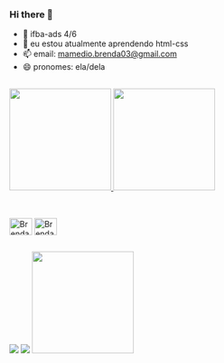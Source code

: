 ### Hi there 👋

- 🔭 ifba-ads 4/6
- 🌱 eu estou atualmente aprendendo html-css
- 📫 email: mamedio.brenda03@gmail.com
- 😄 pronomes: ela/dela

##

<a href="https://github.com/brendamamedio">
  <img height="180cm" src="https://github-readme-stats.vercel.app/api?username=brendamamedio&count_private=true&show_icons=true&theme=dracula" />
</a>
<a href="https://github.com/brendamamedio">
  <img height="180cm" src="https://github-readme-stats.vercel.app/api/top-langs/?username=brendamamedio&layout=compact&theme=dracula" />
</a>

##

<div style="display: inline_block"><br>
  <img align="center" alt="Brenda-C" height="30" width="40" src="https://cdn.jsdelivr.net/gh/devicons/devicon/icons/c/c-original.svg">
  <img align="center" alt="Brenda-Java" height="30" width="40" src="https://cdn.jsdelivr.net/gh/devicons/devicon/icons/java/java-original.svg">
</div>
  
 ##
  
 <div> 
  <a href="https://instagram.com/mamedio_br" target="_blank"><img src="https://img.shields.io/badge/-Instagram-%23E4405F?style=for-the-badge&logo=instagram&logoColor=white" target="_blank"></a> 
  <a href = "mailto:mamedio.brenda03@gmail.com"><img src="https://img.shields.io/badge/-Gmail-%23333?style=for-the-badge&logo=gmail&logoColor=white" target="_blank"></a>
   <a href = "https://github.com/brendamamedio"><img height="180cm" src="https://cdn.discordapp.com/attachments/1104849846655000746/1104851130997031015/9dd1a0c90caa865e3718947e2b91d35e.gif" target="_blank"></a>
</div>
